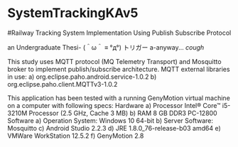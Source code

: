# SystemTrackingKAv5
#Railway Tracking System Implementation Using Publish Subscribe Protocol

an Undergraduate Thesi- (＾ω＾ ≡ °д°)  トリガー 
a-anyway... *cough*

This study uses MQTT protocol (MQ Telemetry Transport) and Mosquitto broker to implement publish/subscribe architecture.
MQTT external libraries in use:
a) org.eclipse.paho.android.service-1.0.2
b) org.eclipse.paho.client.MQTTv3-1.0.2

This application has been tested with a running GenyMotion virtual machine on a computer with following specs:
Hardware
a)	Processor Intel® Core™ i5-3210M Processor (2.5 GHz, Cache 3 MB)
b)	RAM 8 GB DDR3 PC-12800
Software
a)	Operation System: Windows 10 64-bit
b)	Server Software: Mosquitto
c)	Android Studio 2.2.3
d)	JRE 1.8.0_76-release-b03 amd64
e)	VMWare WorkStation 12.5.2
f)	GenyMotion 2.8

